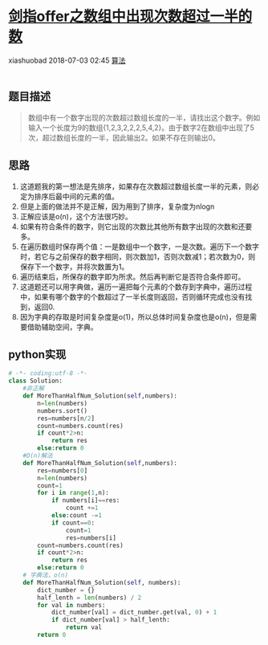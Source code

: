 <div class="blog-article">
    <h1><a href="p.html?p=算法/剑指offer之数组中出现次数超过一半的数" class="title">剑指offer之数组中出现次数超过一半的数</a></h1>
    <span class="author">xiashuobad</span>
    <span class="time">2018-07-03 02:45</span>
    <span><a href="tags.html?t=算法" class="tag">算法</a></span>
    </div>
<br/>

## 题目描述 ##
> 数组中有一个数字出现的次数超过数组长度的一半，请找出这个数字。例如输入一个长度为9的数组{1,2,3,2,2,2,5,4,2}。由于数字2在数组中出现了5次，超过数组长度的一半，因此输出2。如果不存在则输出0。
## 思路 ##
1. 这道题我的第一想法是先排序，如果存在次数超过数组长度一半的元素，则必定为排序后最中间的元素的值。
2. 但是上面的做法并不是正解，因为用到了排序，复杂度为nlogn
3. 正解应该是o(n)，这个方法很巧妙。
4. 如果有符合条件的数字，则它出现的次数比其他所有数字出现的次数和还要多。
5. 在遍历数组时保存两个值：一是数组中一个数字，一是次数。遍历下一个数字时，若它与之前保存的数字相同，则次数加1，否则次数减1；若次数为0，则保存下一个数字，并将次数置为1。
6. 遍历结束后，所保存的数字即为所求。然后再判断它是否符合条件即可。
7. 这道题还可以用字典做，遍历一遍把每个元素的个数存到字典中，遍历过程中，如果有哪个数字的个数超过了一半长度则返回，否则循环完成也没有找到，返回0.
8. 因为字典的存取是时间复杂度是o(1)，所以总体时间复杂度也是o(n)，但是需要借助辅助空间，字典。


## python实现 ##

```python
# -*- coding:utf-8 -*-
class Solution:
    #非正解
    def MoreThanHalfNum_Solution(self,numbers):
        n=len(numbers)
        numbers.sort()
        res=numbers[n/2]
        count=numbers.count(res)
        if count*2>n:
            return res
        else:return 0
    #O(n)解法
    def MoreThanHalfNum_Solution(self,numbers):
        res=numbers[0]
        n=len(numbers)
        count=1
        for i in range(1,n):
            if numbers[i]==res:
                count +=1
            else:count -=1
            if count==0:
                count=1
                res=numbers[i]
        count=numbers.count(res)
        if count*2>n:
            return res
        else:return 0
    # 字典法，o(n)
    def MoreThanHalfNum_Solution(self, numbers):
        dict_number = {}
        half_lenth = len(numbers) / 2
        for val in numbers:
            dict_number[val] = dict_number.get(val, 0) + 1
            if dict_number[val] > half_lenth:
                return val
        return 0
```
